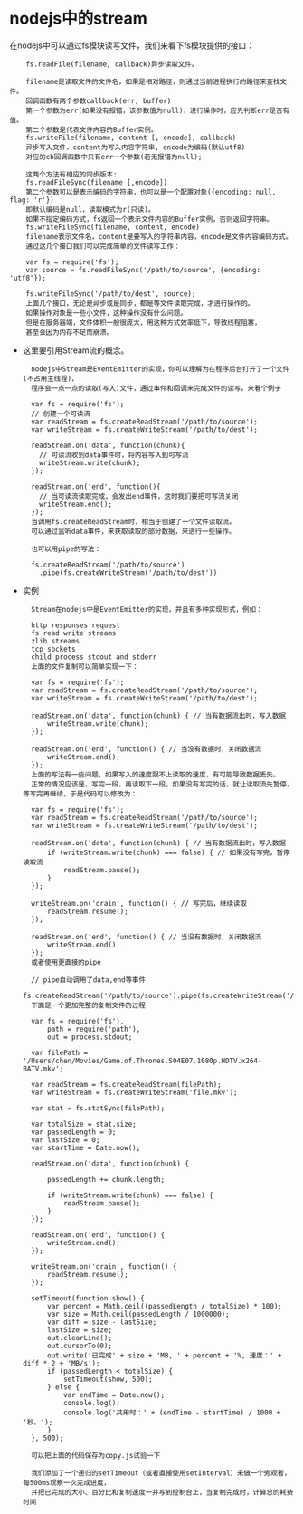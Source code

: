 # nodejs中的stream #

在nodejs中可以通过fs模块读写文件，我们来看下fs模块提供的接口：

        fs.readFile(filename, callback)异步读取文件。

        filename是读取文件的文件名，如果是相对路径，则通过当前进程执行的路径来查找文件。
        回调函数有两个参数callback(err, buffer)
        第一个参数为err(如果没有报错，该参数值为null)，进行操作时，应先判断err是否有值。
        第二个参数是代表文件内容的Buffer实例。
        fs.writeFile(filename, content [, encode], callback)
        异步写入文件，content为写入内容字符串, encode为编码(默认utf8)
        对应的cb回调函数中只有err一个参数(若无报错为null);

        这两个方法有相应的同步版本:
        fs.readFileSync(filename [,encode])
        第二个参数可以是表示编码的字符串，也可以是一个配置对象({encoding: null, flag: 'r'})
        即默认编码是null，读取模式为r(只读)。
        如果不指定编码方式，fs返回一个表示文件内容的Buffer实例，否则返回字符串。
        fs.writeFileSync(filename, content, encode)
        filename表示文件名，content是要写入的字符串内容，encode是文件内容编码方式。
        通过这几个接口我们可以完成简单的文件读写工作：

        var fs = require('fs');
        var source = fs.readFileSync('/path/to/source', {encoding: 'utf8'});

        fs.writeFileSync('/path/to/dest', source); 
        上面几个接口，无论是异步或是同步，都是等文件读取完成，才进行操作的。
        如果操作对象是一些小文件，这种操作没有什么问题。
        但是在服务器端，文件体积一般很庞大，用这种方式效率低下，导致线程阻塞，
        甚至会因为内存不足而崩溃。

- 这里要引用Stream流的概念。

        nodejs中Stream是EventEmitter的实现，你可以理解为在程序后台打开了一个文件(不占用主线程)，
        程序会一点一点的读取(写入)文件，通过事件和回调来完成文件的读写。来看个例子

        var fs = require('fs');
        // 创建一个可读流
        var readStream = fs.createReadStream('/path/to/source');
        var writeStream = fs.createWriteStream('/path/to/dest');

        readStream.on('data', function(chunk){
          // 可读流收到data事件时，将内容写入到可写流
          writeStream.write(chunk);
        });

        readStream.on('end', function(){
          // 当可读流读取完成，会发出end事件，这时我们要把可写流关闭
          writeStream.end();
        });
        当调用fs.createReadStream时，相当于创建了一个文件读取流。
        可以通过监听data事件，来获取读取的部分数据，来进行一些操作。

        也可以用pipe的写法：

        fs.createReadStream('/path/to/source')
          .pipe(fs.createWriteStream('/path/to/dest'))

- 实例

        Stream在nodejs中是EventEmitter的实现，并且有多种实现形式，例如：

        http responses request
        fs read write streams
        zlib streams
        tcp sockets
        child process stdout and stderr
        上面的文件复制可以简单实现一下：

        var fs = require('fs');
        var readStream = fs.createReadStream('/path/to/source');
        var writeStream = fs.createWriteStream('/path/to/dest');

        readStream.on('data', function(chunk) { // 当有数据流出时，写入数据
            writeStream.write(chunk);
        });

        readStream.on('end', function() { // 当没有数据时，关闭数据流
            writeStream.end();
        });
        上面的写法有一些问题，如果写入的速度跟不上读取的速度，有可能导致数据丢失。
        正常的情况应该是，写完一段，再读取下一段，如果没有写完的话，就让读取流先暂停，等写完再继续，于是代码可以修改为：

        var fs = require('fs');
        var readStream = fs.createReadStream('/path/to/source');
        var writeStream = fs.createWriteStream('/path/to/dest');

        readStream.on('data', function(chunk) { // 当有数据流出时，写入数据
            if (writeStream.write(chunk) === false) { // 如果没有写完，暂停读取流
                readStream.pause();
            }
        });

        writeStream.on('drain', function() { // 写完后，继续读取
            readStream.resume();
        });

        readStream.on('end', function() { // 当没有数据时，关闭数据流
            writeStream.end();
        });
        或者使用更直接的pipe

        // pipe自动调用了data,end等事件
        fs.createReadStream('/path/to/source').pipe(fs.createWriteStream('/path/to/dest'));
        下面是一个更加完整的复制文件的过程

        var fs = require('fs'),
            path = require('path'),
            out = process.stdout;

        var filePath = '/Users/chen/Movies/Game.of.Thrones.S04E07.1080p.HDTV.x264-BATV.mkv';

        var readStream = fs.createReadStream(filePath);
        var writeStream = fs.createWriteStream('file.mkv');

        var stat = fs.statSync(filePath);

        var totalSize = stat.size;
        var passedLength = 0;
        var lastSize = 0;
        var startTime = Date.now();

        readStream.on('data', function(chunk) {

            passedLength += chunk.length;

            if (writeStream.write(chunk) === false) {
                readStream.pause();
            }
        });

        readStream.on('end', function() {
            writeStream.end();
        });

        writeStream.on('drain', function() {
            readStream.resume();
        });

        setTimeout(function show() {
            var percent = Math.ceil((passedLength / totalSize) * 100);
            var size = Math.ceil(passedLength / 1000000);
            var diff = size - lastSize;
            lastSize = size;
            out.clearLine();
            out.cursorTo(0);
            out.write('已完成' + size + 'MB, ' + percent + '%, 速度：' + diff * 2 + 'MB/s');
            if (passedLength < totalSize) {
                setTimeout(show, 500);
            } else {
                var endTime = Date.now();
                console.log();
                console.log('共用时：' + (endTime - startTime) / 1000 + '秒。');
            }
        }, 500);

        可以把上面的代码保存为copy.js试验一下

        我们添加了一个递归的setTimeout（或者直接使用setInterval）来做一个旁观者，每500ms观察一次完成进度，
        并把已完成的大小、百分比和复制速度一并写到控制台上，当复制完成时，计算总的耗费时间
